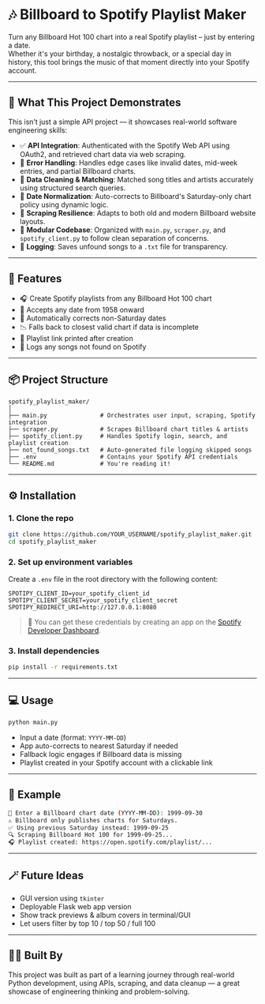 # 🎶 Billboard to Spotify Playlist Maker

Turn any Billboard Hot 100 chart into a real Spotify playlist – just by entering a date.  
Whether it's your birthday, a nostalgic throwback, or a special day in history, this tool brings the music of that moment directly into your Spotify account.

---

## 🧠 What This Project Demonstrates

This isn’t just a simple API project — it showcases real-world software engineering skills:

- ✅ **API Integration**: Authenticated with the Spotify Web API using OAuth2, and retrieved chart data via web scraping.
- 🎯 **Error Handling**: Handles edge cases like invalid dates, mid-week entries, and partial Billboard charts.
- 🧠 **Data Cleaning & Matching**: Matched song titles and artists accurately using structured search queries.
- 📅 **Date Normalization**: Auto-corrects to Billboard's Saturday-only chart policy using dynamic logic.
- 🧪 **Scraping Resilience**: Adapts to both old and modern Billboard website layouts.
- 💾 **Modular Codebase**: Organized with `main.py`, `scraper.py`, and `spotify_client.py` to follow clean separation of concerns.
- 📁 **Logging**: Saves unfound songs to a `.txt` file for transparency.

---

## 🚀 Features

- 🎧 Create Spotify playlists from any Billboard Hot 100 chart
- 📅 Accepts any date from 1958 onward
- 🔁 Automatically corrects non-Saturday dates
- 📉 Falls back to closest valid chart if data is incomplete
- 🔗 Playlist link printed after creation
- 📝 Logs any songs not found on Spotify

---

## 📦 Project Structure

```
spotify_playlist_maker/
│
├── main.py               # Orchestrates user input, scraping, Spotify integration
├── scraper.py            # Scrapes Billboard chart titles & artists
├── spotify_client.py     # Handles Spotify login, search, and playlist creation
├── not_found_songs.txt   # Auto-generated file logging skipped songs
├── .env                  # Contains your Spotify API credentials
└── README.md             # You're reading it!
```

---

## ⚙️ Installation

### 1. Clone the repo

```bash
git clone https://github.com/YOUR_USERNAME/spotify_playlist_maker.git
cd spotify_playlist_maker
```

### 2. Set up environment variables

Create a `.env` file in the root directory with the following content:

```
SPOTIPY_CLIENT_ID=your_spotify_client_id
SPOTIPY_CLIENT_SECRET=your_spotify_client_secret
SPOTIPY_REDIRECT_URI=http://127.0.0.1:8080
```

> 🔐 You can get these credentials by creating an app on the [Spotify Developer Dashboard](https://developer.spotify.com/dashboard).

### 3. Install dependencies

```bash
pip install -r requirements.txt
```

---

## 💻 Usage

```bash
python main.py
```

- Input a date (format: `YYYY-MM-DD`)
- App auto-corrects to nearest Saturday if needed
- Fallback logic engages if Billboard data is missing
- Playlist created in your Spotify account with a clickable link

---

## 🧪 Example

```bash
📅 Enter a Billboard chart date (YYYY-MM-DD): 1999-09-30
⚠️ Billboard only publishes charts for Saturdays.
✅ Using previous Saturday instead: 1999-09-25
🔍 Scraping Billboard Hot 100 for 1999-09-25...
🎧 Playlist created: https://open.spotify.com/playlist/...
```

---

## 🪄 Future Ideas

- GUI version using `tkinter`
- Deployable Flask web app version
- Show track previews & album covers in terminal/GUI
- Let users filter by top 10 / top 50 / full 100

---

## 👩‍💻 Built By

This project was built as part of a learning journey through real-world Python development, using APIs, scraping, and data cleanup — a great showcase of engineering thinking and problem-solving.